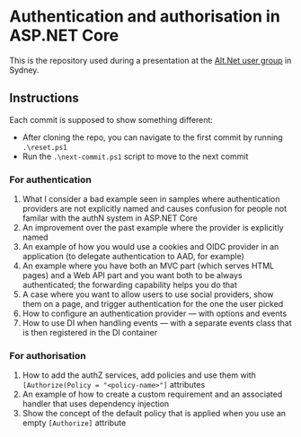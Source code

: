 # Authentication and authorisation in ASP.NET Core

This is the repository used during a presentation at the [Alt.Net user group](https://www.meetup.com/en-AU/Sydney-Alt-Net/) in Sydney.

## Instructions

Each commit is supposed to show something different:

- After cloning the repo, you can navigate to the first commit by running `.\reset.ps1`
- Run the `.\next-commit.ps1` script to move to the next commit

### For authentication

1. What I consider a bad example seen in samples where authentication providers are not explicitly named and causes confusion for people not familar with the authN system in ASP.NET Core
1. An improvement over the past example where the provider is explicitly named
1. An example of how you would use a cookies and OIDC provider in an application (to delegate authentication to AAD, for example)
1. An example where you have both an MVC part (which serves HTML pages) and a Web API part and you want both to be always authenticated; the forwarding capability helps you do that
1. A case where you want to allow users to use social providers, show them on a page, and trigger authentication for the one the user picked
1. How to configure an authentication provider &mdash; with options and events
1. How to use DI when handling events &mdash; with a separate events class that is then registered in the DI container

### For authorisation

1. How to add the authZ services, add policies and use them with `[Authorize(Policy = "<policy-name>"]` attributes
1. An example of how to create a custom requirement and an associated handler that uses dependency injection
1. Show the concept of the default policy that is applied when you use an empty `[Authorize]` attribute
